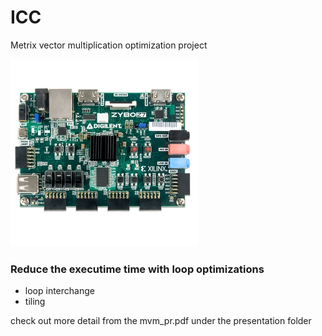 # ICC
Metrix vector multiplication optimization project

![zybo-z7-20](/assets/zybo-z7-20.jpg)

### Reduce the executime time with loop optimizations
- loop interchange
- tiling

check out more detail from the mvm_pr.pdf under the presentation folder
